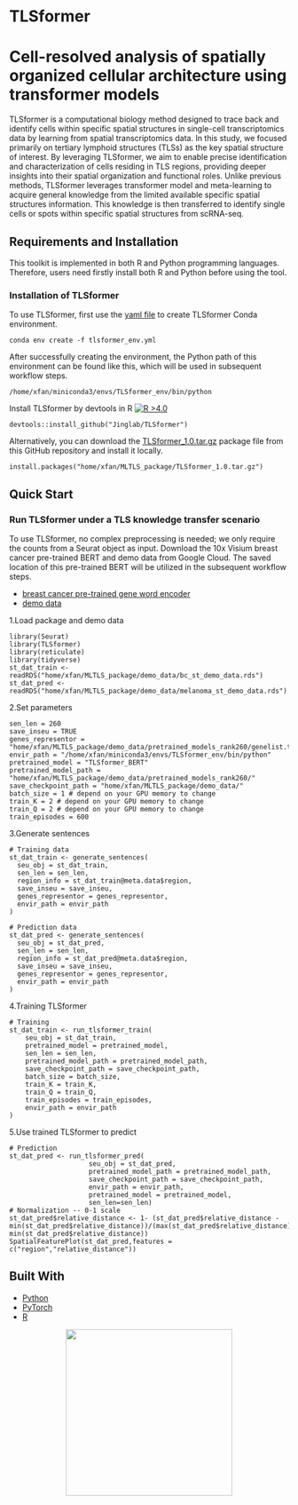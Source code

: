 # TLSformer  </a>

# Cell-resolved analysis of spatially organized cellular architecture using transformer models

TLSformer is a computational biology method designed to trace back and identify cells within specific spatial structures in single-cell transcriptomics data by learning from spatial transcriptomics data. In this study, we focused primarily on tertiary lymphoid structures (TLSs) as the key spatial structure of interest. By leveraging TLSformer, we aim to enable precise identification and characterization of cells residing in TLS regions, providing deeper insights into their spatial organization and functional roles. Unlike previous methods, TLSformer leverages transformer model and meta-learning to acquire general knowledge from the limited available specific spatial structures information. This knowledge is then transferred to identify single cells or spots within specific spatial structures from scRNA-seq.

## Requirements and Installation
This toolkit is implemented in both R and Python programming languages. Therefore, users need firstly install both R and Python before using the tool.

### Installation of TLSformer

To use TLSformer, first use the [yaml file](https://github.com/Jinglab/TLSformer/blob/main/tlsformer_env.yml) to create TLSformer Conda environment.

    conda env create -f tlsformer_env.yml

After successfully creating the environment, the Python path of this environment can be found like this, which will be used in subsequent workflow steps.

    /home/xfan/miniconda3/envs/TLSformer_env/bin/python
    
Install TLSformer by devtools in R
[![R >4.0](https://img.shields.io/badge/R-%3E%3D4.0-brightgreen)](https://www.r-project.org/)

    devtools::install_github("Jinglab/TLSformer")
    
Alternatively, you can download the [TLSformer_1.0.tar.gz](https://github.com/Jinglab/TLSformer/blob/main/TLSformer_1.0.tar.gz) package file from this GitHub repository and install it locally.

    install.packages("home/xfan/MLTLS_package/TLSformer_1.0.tar.gz")

## Quick Start

### Run TLSformer under a TLS knowledge transfer scenario
To use TLSformer, no complex preprocessing is needed; we only require the counts from a Seurat object as input.
Download the 10x Visium breast cancer pre-trained BERT and demo data from Google Cloud. The saved location of this pre-trained BERT will be utilized in the subsequent workflow steps.
- [breast cancer pre-trained gene word encoder](https://drive.google.com/drive/folders/1qLsl22T3IU2EEyXYM3z52_8MLNsFDyjO?usp=drive_link)
- [demo data](https://drive.google.com/drive/folders/1DZJ-f_RjpnRUszXNKm_KRGXpbHcwsEBK?usp=drive_link)


1.Load package and demo data

    library(Seurat)
    library(TLSformer)
    library(reticulate)
    library(tidyverse)
    st_dat_train <- readRDS("home/xfan/MLTLS_package/demo_data/bc_st_demo_data.rds")
    st_dat_pred <- readRDS("home/xfan/MLTLS_package/demo_data/melanoma_st_demo_data.rds")

2.Set parameters

    sen_len = 260
    save_inseu = TRUE
    genes_representor = "home/xfan/MLTLS_package/demo_data/pretrained_models_rank260/genelist.txt"
    envir_path = "/home/xfan/miniconda3/envs/TLSformer_env/bin/python"
    pretrained_model = "TLSformer_BERT"
    pretrained_model_path = "home/xfan/MLTLS_package/demo_data/pretrained_models_rank260/"
    save_checkpoint_path = "home/xfan/MLTLS_package/demo_data/"
    batch_size = 1 # depend on your GPU memory to change
    train_K = 2 # depend on your GPU memory to change
    train_Q = 2 # depend on your GPU memory to change
    train_episodes = 600

3.Generate sentences
    
    # Training data
    st_dat_train <- generate_sentences(
      seu_obj = st_dat_train,
      sen_len = sen_len,
      region_info = st_dat_train@meta.data$region,
      save_inseu = save_inseu,
      genes_representor = genes_representor,
      envir_path = envir_path
    )
    
    # Prediction data
    st_dat_pred <- generate_sentences(
      seu_obj = st_dat_pred,
      sen_len = sen_len,
      region_info = st_dat_pred@meta.data$region,
      save_inseu = save_inseu,
      genes_representor = genes_representor,
      envir_path = envir_path
    )

4.Training TLSformer
    
    # Training
    st_dat_train <- run_tlsformer_train(
        seu_obj = st_dat_train,
        pretrained_model = pretrained_model,
        sen_len = sen_len,
        pretrained_model_path = pretrained_model_path,
        save_checkpoint_path = save_checkpoint_path,
        batch_size = batch_size,
        train_K = train_K,
        train_Q = train_Q,
        train_episodes = train_episodes,
        envir_path = envir_path
    )

5.Use trained TLSformer to predict

    # Prediction
    st_dat_pred <- run_tlsformer_pred(
                        seu_obj = st_dat_pred,
                        pretrained_model_path = pretrained_model_path,
                        save_checkpoint_path = save_checkpoint_path,
                        envir_path = envir_path,
                        pretrained_model = pretrained_model,
                        sen_len=sen_len)
    # Normalization -- 0-1 scale
    st_dat_pred$relative_distance <- 1- (st_dat_pred$relative_distance - min(st_dat_pred$relative_distance))/(max(st_dat_pred$relative_distance)-min(st_dat_pred$relative_distance))
    SpatialFeaturePlot(st_dat_pred,features = c("region","relative_distance"))

## Built With
  - [Python](https://www.python.org/)
  - [PyTorch](https://pytorch.org/)
  - [R](https://www.contributor-covenant.org/](https://www.r-project.org/about.html))

<div align="center">
  <a href="https://clustrmaps.com/site/1c66s">
    <img src="//www.clustrmaps.com/map_v2.png?d=iHDFwQ1njaQpH7H9VPlfTclJDLARa7o0XwndGjQVGzo&cl=ffffff" width="300">
  </a>
</div>

